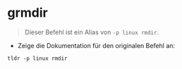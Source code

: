 # grmdir

> Dieser Befehl ist ein Alias von `-p linux rmdir`.

- Zeige die Dokumentation für den originalen Befehl an:

`tldr -p linux rmdir`
